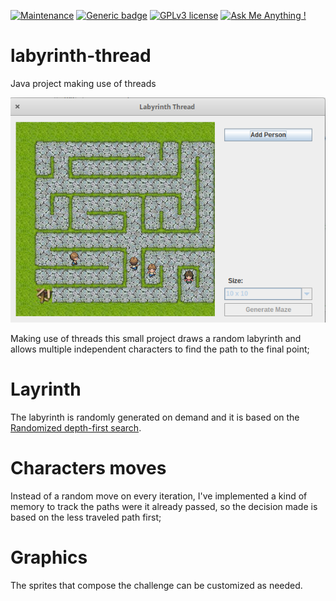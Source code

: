 [![Maintenance](https://img.shields.io/badge/Maintained%3F-no-red.svg)](https://bitbucket.org/lbesson/ansi-colors)
[![Generic badge](https://img.shields.io/badge/Status-Deprecated-orange.svg)](https://shields.io/)
[![GPLv3 license](https://img.shields.io/badge/License-GPLv3-blue.svg)](http://perso.crans.org/besson/LICENSE.html)
[![Ask Me Anything !](https://img.shields.io/badge/Ask%20me-anything-1abc9c.svg)](https://GitHub.com/Naereen/ama)

# labyrinth-thread
Java project making use of threads

![Screenshot 01](https://github.com/marcelkohl/labyrinth-thread/blob/master/demo.png?raw=true)

Making use of threads this small project draws a random labyrinth and allows multiple independent characters to find the path to the final point;

# Layrinth
The labyrinth is randomly generated on demand and it is based on the [Randomized depth-first search](https://en.wikipedia.org/wiki/Maze_generation_algorithm).

# Characters moves
Instead of a random move on every iteration, I've implemented a kind of memory to track the paths were it already passed, so the decision made is based on the less traveled path first;

# Graphics
The sprites that compose the challenge can be customized as needed.
